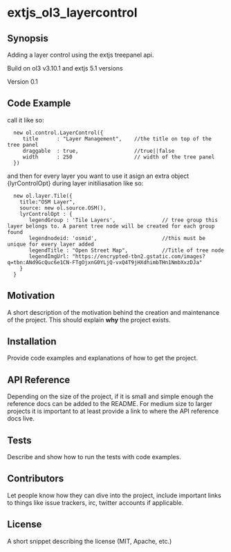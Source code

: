 # extjs_ol3_layercontrol


## Synopsis

Adding a layer control using the extjs treepanel api.

Build on ol3 v3.10.1 and extjs 5.1 versions

Version 0.1


## Code Example

call it like so:
      
      
      
      
      new ol.control.LayerControl({
         title      : "Layer Management",    //the title on top of the tree panel
         draggable  : true,                  //true||false
         width      : 250                    // width of the tree panel
      })
      
and then for every layer you want to use it 
asign an extra object {lyrControlOpt} during layer initiliasation
like so:
      
      new ol.layer.Tile({  
        title:"OSM Layer",
        source: new ol.source.OSM(),
        lyrControlOpt : {
           legendGroup : 'Tile Layers',               // tree group this layer belongs to. A parent tree node will be created for each group found
           legendnodeid: 'osmid',                     //this must be unique for every layer added
           legendTitle : "Open Street Map",           //Title of tree node
           legendImgUrl: "https://encrypted-tbn2.gstatic.com/images?q=tbn:ANd9GcQuc6e1CN-FTgOjxnG0YLjQ-vxQ4T9jHXdhimbTHn1NmbXxzDJa"
        }
      }


## Motivation

A short description of the motivation behind the creation and maintenance of the project. This should explain **why** the project exists.

## Installation

Provide code examples and explanations of how to get the project.

## API Reference

Depending on the size of the project, if it is small and simple enough the reference docs can be added to the README. For medium size to larger projects it is important to at least provide a link to where the API reference docs live.

## Tests

Describe and show how to run the tests with code examples.

## Contributors

Let people know how they can dive into the project, include important links to things like issue trackers, irc, twitter accounts if applicable.

## License

A short snippet describing the license (MIT, Apache, etc.)